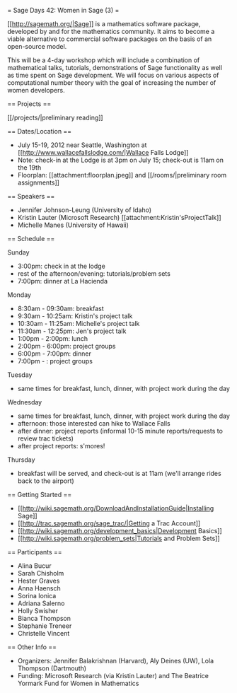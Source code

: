 = Sage Days 42: Women in Sage (3) =

[[http://sagemath.org/|Sage]] is a mathematics software package, developed by and for the mathematics community.  It aims to become a viable alternative to commercial software packages on the basis of an open-source model.

This will be a 4-day workshop which will include a combination of mathematical talks, tutorials, demonstrations of Sage functionality as well as time spent on Sage development. We will focus on various aspects of computational number theory with the goal of increasing the number of women developers.

== Projects ==
  
[[/projects/|preliminary reading]]

== Dates/Location ==

 * July 15-19, 2012 near Seattle, Washington at [[http://www.wallacefallslodge.com/|Wallace Falls Lodge]]
 * Note: check-in at the Lodge is at 3pm on July 15; check-out is 11am on the 19th
 * Floorplan: [[attachment:floorplan.jpeg]] and [[/rooms/|preliminary room assignments]]

== Speakers ==

 * Jennifer Johnson-Leung (University of Idaho)
 * Kristin Lauter (Microsoft Research) [[attachment:Kristin'sProjectTalk]]
 * Michelle Manes (University of Hawaii)

== Schedule ==

Sunday 

 * 3:00pm: check in at the lodge
 * rest of the afternoon/evening: tutorials/problem sets
 * 7:00pm: dinner at La Hacienda

Monday

 *  8:30am - 09:30am: breakfast
 *  9:30am - 10:25am: Kristin's project talk
 * 10:30am - 11:25am: Michelle's project talk
 * 11:30am - 12:25pm: Jen's project talk
 *  1:00pm -  2:00pm: lunch
 *  2:00pm -  6:00pm: project groups
 *  6:00pm -  7:00pm: dinner
 *  7:00pm -        : project groups


Tuesday 

 * same times for breakfast, lunch, dinner, with project work during the day

Wednesday

 * same times for breakfast, lunch, dinner, with project work during the day
 * afternoon: those interested can hike to Wallace Falls
 * after dinner: project reports (informal 10-15 minute reports/requests to review trac tickets)
 * after project reports: s'mores!

Thursday

 * breakfast will be served, and check-out is at 11am (we'll arrange rides back to the airport)


== Getting Started ==
 * [[http://wiki.sagemath.org/DownloadAndInstallationGuide|Installing Sage]]
 * [[http://trac.sagemath.org/sage_trac/|Getting a Trac Account]]
 * [[http://wiki.sagemath.org/development_basics|Development Basics]]
 * [[http://wiki.sagemath.org/problem_sets|Tutorials and Problem Sets]]

== Participants ==
 
 * Alina Bucur
 * Sarah Chisholm
 * Hester Graves
 * Anna Haensch
 * Sorina Ionica
 * Adriana Salerno
 * Holly Swisher
 * Bianca Thompson
 * Stephanie Treneer
 * Christelle Vincent

== Other Info ==

 * Organizers: Jennifer Balakrishnan (Harvard), Aly Deines (UW), Lola Thompson (Dartmouth) 
 * Funding: Microsoft Research  (via Kristin Lauter) and The Beatrice Yormark Fund for Women in Mathematics

